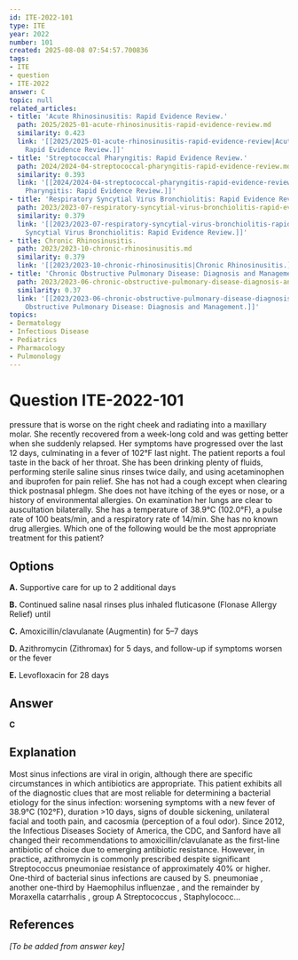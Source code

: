 ```yaml
---
id: ITE-2022-101
type: ITE
year: 2022
number: 101
created: 2025-08-08 07:54:57.700836
tags:
- ITE
- question
- ITE-2022
answer: C
topic: null
related_articles:
- title: 'Acute Rhinosinusitis: Rapid Evidence Review.'
  path: 2025/2025-01-acute-rhinosinusitis-rapid-evidence-review.md
  similarity: 0.423
  link: '[[2025/2025-01-acute-rhinosinusitis-rapid-evidence-review|Acute Rhinosinusitis:
    Rapid Evidence Review.]]'
- title: 'Streptococcal Pharyngitis: Rapid Evidence Review.'
  path: 2024/2024-04-streptococcal-pharyngitis-rapid-evidence-review.md
  similarity: 0.393
  link: '[[2024/2024-04-streptococcal-pharyngitis-rapid-evidence-review|Streptococcal
    Pharyngitis: Rapid Evidence Review.]]'
- title: 'Respiratory Syncytial Virus Bronchiolitis: Rapid Evidence Review.'
  path: 2023/2023-07-respiratory-syncytial-virus-bronchiolitis-rapid-evidence-rev.md
  similarity: 0.379
  link: '[[2023/2023-07-respiratory-syncytial-virus-bronchiolitis-rapid-evidence-rev|Respiratory
    Syncytial Virus Bronchiolitis: Rapid Evidence Review.]]'
- title: Chronic Rhinosinusitis.
  path: 2023/2023-10-chronic-rhinosinusitis.md
  similarity: 0.379
  link: '[[2023/2023-10-chronic-rhinosinusitis|Chronic Rhinosinusitis.]]'
- title: 'Chronic Obstructive Pulmonary Disease: Diagnosis and Management.'
  path: 2023/2023-06-chronic-obstructive-pulmonary-disease-diagnosis-and-manageme.md
  similarity: 0.37
  link: '[[2023/2023-06-chronic-obstructive-pulmonary-disease-diagnosis-and-manageme|Chronic
    Obstructive Pulmonary Disease: Diagnosis and Management.]]'
topics:
- Dermatology
- Infectious Disease
- Pediatrics
- Pharmacology
- Pulmonology
---
```


# Question ITE-2022-101

pressure that is worse on the right cheek and radiating into a maxillary molar. She recently recovered from a week-long cold and was getting better when she suddenly relapsed. Her symptoms have progressed over the last 12 days, culminating in a fever of 102°F last night. The patient reports a foul taste in the back of her throat. She has been drinking plenty of fluids, performing sterile saline sinus rinses twice daily, and using acetaminophen and ibuprofen for pain relief. She has not had a cough except when clearing thick postnasal phlegm. She does not have itching of the eyes or nose, or a history of environmental allergies. On examination her lungs are clear to auscultation bilaterally. She has a temperature of 38.9°C (102.0°F), a pulse rate of 100 beats/min, and a respiratory rate of 14/min. She has no known drug allergies. Which one of the following would be the most appropriate treatment for this patient?

## Options

**A.** Supportive care for up to 2 additional days

**B.** Continued saline nasal rinses plus inhaled fluticasone (Flonase Allergy Relief) until

**C.** Amoxicillin/clavulanate (Augmentin) for 5–7 days

**D.** Azithromycin (Zithromax) for 5 days, and follow-up if symptoms worsen or the fever

**E.** Levofloxacin for 28 days

## Answer

**C**

## Explanation

Most sinus infections are viral in origin, although there are specific circumstances in which antibiotics are
appropriate. This patient exhibits all of the diagnostic clues that are most reliable for determining a
bacterial etiology for the sinus infection: worsening symptoms with a new fever of 38.9°C (102°F),
duration >10 days, signs of double sickening, unilateral facial and tooth pain, and cacosmia (perception
of a foul odor). Since 2012, the Infectious Diseases Society of America, the CDC, and Sanford have all
changed their recommendations to amoxicillin/clavulanate as the first-line antibiotic of choice due to
emerging antibiotic resistance. However, in practice, azithromycin is commonly prescribed despite
significant Streptococcus pneumoniae  resistance of approximately 40% or higher. One-third of bacterial
sinus infections are caused by S. pneumoniae , another one-third by Haemophilus influenzae , and the
remainder by Moraxella catarrhalis , group A Streptococcus , Staphylococc...

## References

*[To be added from answer key]*
